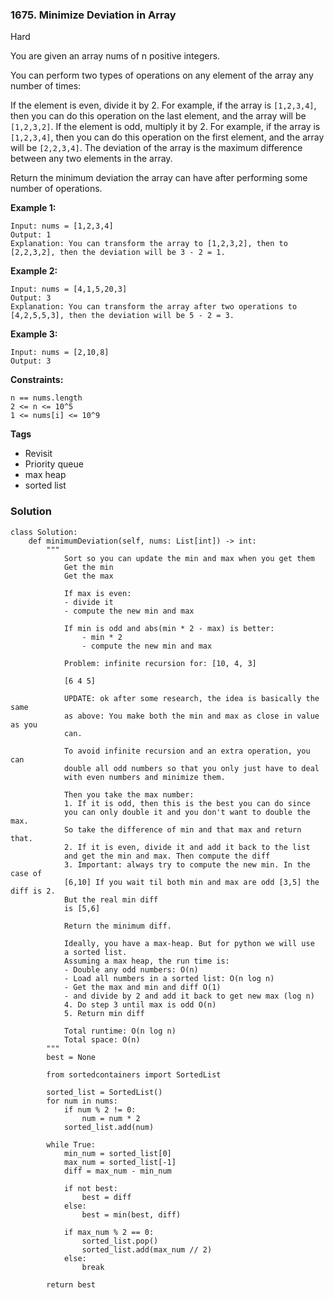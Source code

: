 ### 1675. Minimize Deviation in Array
Hard

You are given an array nums of n positive integers.

You can perform two types of operations on any element of the array any number of times:

If the element is even, divide it by 2.
For example, if the array is `[1,2,3,4]`, then you can do this operation on the last element, and the array will be `[1,2,3,2]`.
If the element is odd, multiply it by 2.
For example, if the array is `[1,2,3,4]`, then you can do this operation on the first element, and the array will be `[2,2,3,4]`.
The deviation of the array is the maximum difference between any two elements in the array.

Return the minimum deviation the array can have after performing some number of operations.

**Example 1:**
```
Input: nums = [1,2,3,4]
Output: 1
Explanation: You can transform the array to [1,2,3,2], then to [2,2,3,2], then the deviation will be 3 - 2 = 1.
```

**Example 2:**
```
Input: nums = [4,1,5,20,3]
Output: 3
Explanation: You can transform the array after two operations to [4,2,5,5,3], then the deviation will be 5 - 2 = 3.
```

**Example 3:**
```
Input: nums = [2,10,8]
Output: 3
``` 

**Constraints:**
```
n == nums.length
2 <= n <= 10^5
1 <= nums[i] <= 10^9
```

**Tags**
- Revisit
- Priority queue
- max heap
- sorted list


### Solution
```
class Solution:
    def minimumDeviation(self, nums: List[int]) -> int:
        """
            Sort so you can update the min and max when you get them
            Get the min
            Get the max
            
            If max is even:
            - divide it
            - compute the new min and max
            
            If min is odd and abs(min * 2 - max) is better:
                - min * 2
                - compute the new min and max
                
            Problem: infinite recursion for: [10, 4, 3]
            
            [6 4 5]
            
            UPDATE: ok after some research, the idea is basically the same
            as above: You make both the min and max as close in value as you 
            can.
            
            To avoid infinite recursion and an extra operation, you can
            double all odd numbers so that you only just have to deal
            with even numbers and minimize them.
            
            Then you take the max number:
            1. If it is odd, then this is the best you can do since
            you can only double it and you don't want to double the max.
            So take the difference of min and that max and return that.
            2. If it is even, divide it and add it back to the list
            and get the min and max. Then compute the diff
            3. Important: always try to compute the new min. In the case of
            [6,10] If you wait til both min and max are odd [3,5] the diff is 2. 
            But the real min diff
            is [5,6]
            
            Return the minimum diff.
            
            Ideally, you have a max-heap. But for python we will use 
            a sorted list.
            Assuming a max heap, the run time is:
            - Double any odd numbers: O(n)
            - Load all numbers in a sorted list: O(n log n)
            - Get the max and min and diff O(1)
            - and divide by 2 and add it back to get new max (log n)
            4. Do step 3 until max is odd O(n)
            5. Return min diff
            
            Total runtime: O(n log n)
            Total space: O(n)
        """
        best = None
        
        from sortedcontainers import SortedList
        
        sorted_list = SortedList()
        for num in nums:
            if num % 2 != 0:
                num = num * 2
            sorted_list.add(num)
        
        while True:
            min_num = sorted_list[0]
            max_num = sorted_list[-1]
            diff = max_num - min_num
            
            if not best:
                best = diff
            else:
                best = min(best, diff)
            
            if max_num % 2 == 0:
                sorted_list.pop()
                sorted_list.add(max_num // 2)
            else:
                break
                
        return best
```
